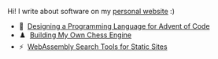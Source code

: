 Hi! I write about software on my [personal website](https://healeycodes.com/) :)

- :santa: &nbsp;[Designing a Programming Language for Advent of Code](https://healeycodes.com/designing-a-programming-language-for-advent-of-code)
- :chess_pawn: &nbsp;[Building My Own Chess Engine](https://healeycodes.com/building-my-own-chess-engine)
- :zap: &nbsp;[WebAssembly Search Tools for Static Sites](https://healeycodes.com/webassembly-search-tools-for-static-websites)
